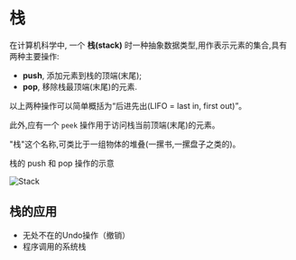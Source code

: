 # 栈

在计算机科学中, 一个 **栈(stack)** 时一种抽象数据类型,用作表示元素的集合,具有两种主要操作:

* **push**, 添加元素到栈的顶端(末尾);
* **pop**, 移除栈最顶端(末尾)的元素.

以上两种操作可以简单概括为“后进先出(LIFO = last in, first out)”。

此外,应有一个 `peek` 操作用于访问栈当前顶端(末尾)的元素。

"栈"这个名称,可类比于一组物体的堆叠(一摞书,一摞盘子之类的)。

栈的 push 和 pop 操作的示意

![Stack](https://upload.wikimedia.org/wikipedia/commons/b/b4/Lifo_stack.png)

## 栈的应用

- 无处不在的Undo操作（撤销）
- 程序调用的系统栈
